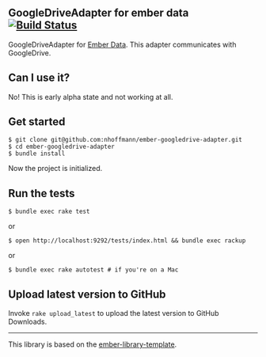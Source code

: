## GoogleDriveAdapter for ember data [![Build Status](https://secure.travis-ci.org/nhoffmann/ember-googledrive-adapter.png?branch=master)](http://travis-ci.org/nhoffmann/ember-googledrive-adapter)


GoogleDriveAdapter for [Ember Data](https://github.com/emberjs/data). This adapter communicates with GoogleDrive.

Can I use it?
-----------
No! This is early alpha state and not working at all.


Get started
-----------

    $ git clone git@github.com:nhoffmann/ember-googledrive-adapter.git
    $ cd ember-googledrive-adapter
    $ bundle install

Now the project is initialized.

Run the tests
-------------

    $ bundle exec rake test

or

    $ open http://localhost:9292/tests/index.html && bundle exec rackup

or

    $ bundle exec rake autotest # if you're on a Mac

Upload latest version to GitHub
-------------------------------

Invoke `rake upload_latest` to upload the latest version to GitHub Downloads.

-----------------------------------------------

This library is based on the [ember-library-template](https://github.com/pangratz/ember-library-template).